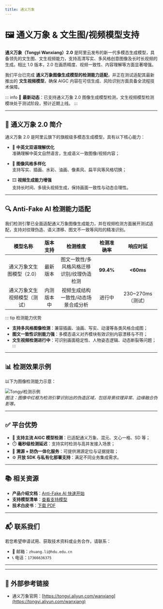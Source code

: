 ```yaml
---
title: 通义万象
---
```


# 🖼️ 通义万象 & 文生图/视频模型支持

**通义万象（Tongyi Wanxiang）2.0** 是阿里云发布的新一代多模态生成模型，具备领先的文生图、文生视频能力，支持高清写实、多风格创意图像及长时长视频的生成。相比 1.0 版本，2.0 在画质精度、视频一致性、内容理解等方面显著增强。

我们平台已完成 **通义万象图像生成模型的检测能力适配**，并正在测试适配其最新推出的 **文生视频模型**，确保 AIGC 内容在可信生成、风险识别方面具备全流程技术保障。

::: info
📢 **最新动态**：已支持通义万象 2.0 图像生成模型检测，文生视频模型检测模块处于测试阶段，预计近期上线。
:::

---

## 🌟 通义万象 2.0 简介

通义万象 2.0 是阿里云旗下的旗舰级多模态生成模型，具有以下核心能力：

- 🧠 **中英文双语理解优化**  
  准确理解中英文自然语言，生成语义一致图像/视频内容；

- 🎨 **图像风格多样化**  
  支持写实、插画、水彩、油画、像素风、扁平风等风格切换；

- 🎞️ **视频生成能力增强**  
  支持长时间、多镜头视频生成，保持画面一致性与动态合理性。

---

## 🔍 Anti-Fake AI 检测能力适配

我们检测引擎已全面适配通义万象图像生成能力，并在视频检测方面展开测试适配，支持对纹理伪造、语义漂移、图文不一致等风险的精准识别。

|       模型名称         |    版本支持     |           检测维度             | 检测准确率 |    响应时延      |
|:----------------------:|:---------------:|:------------------------------:|:----------:|:----------------:|
| 通义万象文生图模型（2.0） |    最新版本     | 图文一致性/多风格风格迁移识别/纹理伪造检测 | **99.4%**  |   **<60ms**      |
| 通义万象文生视频模型（测试） | 内测版本中     | 视频生成结构一致性/动态场景合成分析 | 进行中     | 230~270ms（测试） |

::: tip 检测能力优势
- **支持多风格图像检测**：兼容插画、油画、写实、动漫等各类风格合成图；
- **图文一致性识别能力强**：多模态语义对齐模块有效识别内容漂移与不符；
- **文生视频检测进行中**：可识别画面稳定性、人物姿态逻辑、动态断裂等问题；
:::

---

## 📊 检测效果示例

以下为图像检测能力示意：

![Tongyi检测示例](https://yourdomain.com/assets/tongyi-detect-example.jpg)  
*图注：图像中红框为检测引擎识别出的伪造区域，包括背景纹理异常、边缘融合伪影等。*

---

## ✅ 平台优势

- 🚀 **支持主流 AIGC 模型检测**：已适配通义万象、混元、文心一格、SD 等；
- ⏱️ **毫秒级检测延迟**：支持实时检测与高并发接入场景；
- 🔐 **溯源 + 防伪一体化服务**：可提供溯源定位与证据提取；
- ⚙️ **开放 SDK 与私有化部署支持**：满足不同业务集成需求。

---

## 📚 相关资源

- **产品介绍文档**：[Anti-Fake AI 快速开始](../quick_start/brief.md)
- **支持模型清单**：[查看支持模型](./overview.md)
- **技术白皮书**：[下载 PDF](https://yourdomain.com/whitepaper.pdf)

---

## 📬 联系我们

若您希望申请试用、获取技术资料或业务合作，请联系：

- 📧 邮箱：`zhuang.li@hdu.edu.cn`   
- 📞 电话：`17366636375`

---

---

## 🔗 外部参考链接

- 通义万象官网：[https://tongyi.aliyun.com/wanxiang](https://tongyi.aliyun.com/wanxiang)

